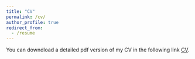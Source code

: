 ```yaml
---
title: "CV"
permalink: /cv/
author_profile: true
redirect_from:
  - /resume
---
```



<div class="text-justify">

<p>You can downdload a detailed pdf version of my CV in the following link <a href="https://amirrazmjoo.github.io/files/CV.pdf">CV</a>.</p>


